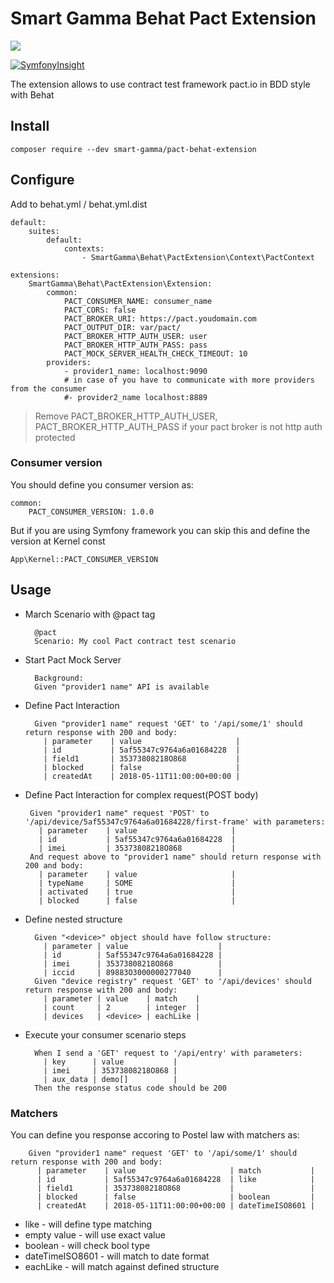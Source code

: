 # Smart Gamma Behat Pact Extension

<img src="https://travis-ci.org/smart-gamma/pact-behat-extension.svg?branch=master" />

[![SymfonyInsight](https://insight.symfony.com/projects/e38bcae8-1b27-472f-bd31-284811f61a61/big.svg)](https://insight.symfony.com/projects/e38bcae8-1b27-472f-bd31-284811f61a61)

The extension allows to use contract test framework pact.io in BDD style with Behat

## Install

``
composer require --dev smart-gamma/pact-behat-extension
`` 

## Configure

Add to behat.yml / behat.yml.dist

    default:
        suites:
            default:
                contexts:
                    - SmartGamma\Behat\PactExtension\Context\PactContext
                
    extensions:
        SmartGamma\Behat\PactExtension\Extension:
            common:
                PACT_CONSUMER_NAME: consumer_name
                PACT_CORS: false
                PACT_BROKER_URI: https://pact.youdomain.com
                PACT_OUTPUT_DIR: var/pact/
                PACT_BROKER_HTTP_AUTH_USER: user
                PACT_BROKER_HTTP_AUTH_PASS: pass
                PACT_MOCK_SERVER_HEALTH_CHECK_TIMEOUT: 10
            providers:
                - provider1_name: localhost:9090
                # in case of you have to communicate with more providers from the consumer 
                #- provider2_name localhost:8889


> Remove  PACT_BROKER_HTTP_AUTH_USER, PACT_BROKER_HTTP_AUTH_PASS if your pact broker is not http auth  protected

### Consumer version

You should define you consumer version as:

    common:
        PACT_CONSUMER_VERSION: 1.0.0

But if you are using Symfony framework you can skip this and define the version at Kernel const 

    App\Kernel::PACT_CONSUMER_VERSION
    
## Usage

- March Scenario with @pact tag


        @pact
        Scenario: My cool Pact contract test scenario


- Start Pact Mock Server

        Background:
        Given "provider1 name" API is available
   

- Define Pact Interaction

        Given "provider1 name" request 'GET' to '/api/some/1' should return response with 200 and body:
          | parameter    | value                     |
          | id           | 5af55347c9764a6a01684228  |
          | field1       | 35373808218O868           |
          | blocked      | false                     |
          | createdAt    | 2018-05-11T11:00:00+00:00 |

 - Define Pact Interaction for complex request(POST body)
 
        Given "provider1 name" request 'POST' to '/api/device/5af55347c9764a6a01684228/first-frame' with parameters:
          | parameter    | value                     |
          | id           | 5af55347c9764a6a01684228  |
          | imei         | 35373808218O868           |
        And request above to "provider1 name" should return response with 200 and body:
          | parameter    | value                     | 
          | typeName     | SOME                      | 
          | activated    | true                      | 
          | blocked      | false                     | 

- Define nested structure

        Given "<device>" object should have follow structure:
          | parameter | value                    |
          | id        | 5af55347c9764a6a01684228 |
          | imei      | 35373808218O868          |
          | iccid     | 89883O3000000277040      |
        Given "device registry" request 'GET' to '/api/devices' should return response with 200 and body:
          | parameter | value    | match    |
          | count     | 2        | integer  |
          | devices   | <device> | eachLike |
          
- Execute your consumer scenario steps  

        When I send a 'GET' request to '/api/entry' with parameters:
          | key      | value           |
          | imei     | 35373808218O868 |
          | aux_data | demo[]          |
        Then the response status code should be 200   
        
### Matchers
        
You can define you response accoring to Postel law with matchers as:
        
        Given "provider1 name" request 'GET' to '/api/some/1' should return response with 200 and body:
          | parameter    | value                     | match           |
          | id           | 5af55347c9764a6a01684228  | like            |
          | field1       | 35373808218O868           |                 | 
          | blocked      | false                     | boolean         |
          | createdAt    | 2018-05-11T11:00:00+00:00 | dateTimeISO8601 |
 
 - like - will define type matching
 - empty value - will use exact value
 - boolean - will check bool type
 - dateTimeISO8601 - will match to date format
 - eachLike - will match against defined structure
 
